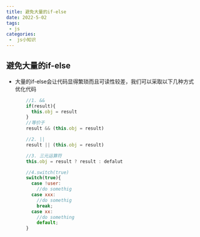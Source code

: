 ```yaml
---
title: 避免大量的if-else
date: 2022-5-02
tags:
 - js
categories:
 -  js小知识
---     
```


##    避免大量的if-else   
+ 大量的if-else会让代码显得繁琐而且可读性较差，我们可以采取以下几种方式优化代码   
    ```js     
        //1. &&   
        if(result){
          this.obj = result
        }     
        //等价于    
        result && (this.obj = result)   

        //2. ||     
        result || (this.obj = result)   

        //3. 三元运算符   
        this.obj = result ? result : defalut    

        //4.switch(true)    
        switch(true){
          case !user:
            //do somethig
          case xxx:
            //do somethig
            break;
          case xx:  
            //do something  
            default;
        }

    ```